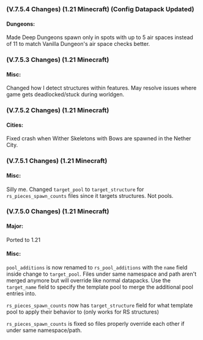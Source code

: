 ### **(V.7.5.4 Changes) (1.21 Minecraft) (Config Datapack Updated)**

#### Dungeons:
Made Deep Dungeons spawn only in spots with up to 5 air spaces instead of 11 to match Vanilla Dungeon's air space checks better.


### **(V.7.5.3 Changes) (1.21 Minecraft)**

#### Misc:
Changed how I detect structures within features. May resolve issues where game gets deadlocked/stuck during worldgen.


### **(V.7.5.2 Changes) (1.21 Minecraft)**

#### Cities:
Fixed crash when Wither Skeletons with Bows are spawned in the Nether City.


### **(V.7.5.1 Changes) (1.21 Minecraft)**

#### Misc:
Silly me. Changed `target_pool` to `target_structure` for `rs_pieces_spawn_counts` files since it targets structures. Not pools.


### **(V.7.5.0 Changes) (1.21 Minecraft)**

#### Major:
Ported to 1.21

#### Misc:
`pool_additions` is now renamed to `rs_pool_additions` with the `name` field inside change to `target_pool`.
  Files under same namespace and path aren't merged anymore but will override like normal datapacks. 
  Use the `target_name` field to specify the template pool to merge the additional pool entries into.

`rs_pieces_spawn_counts` now has `target_structure` field for what template pool to apply their behavior to (only works for RS structures)

`rs_pieces_spawn_counts` is fixed so files properly override each other if under same namespace/path.